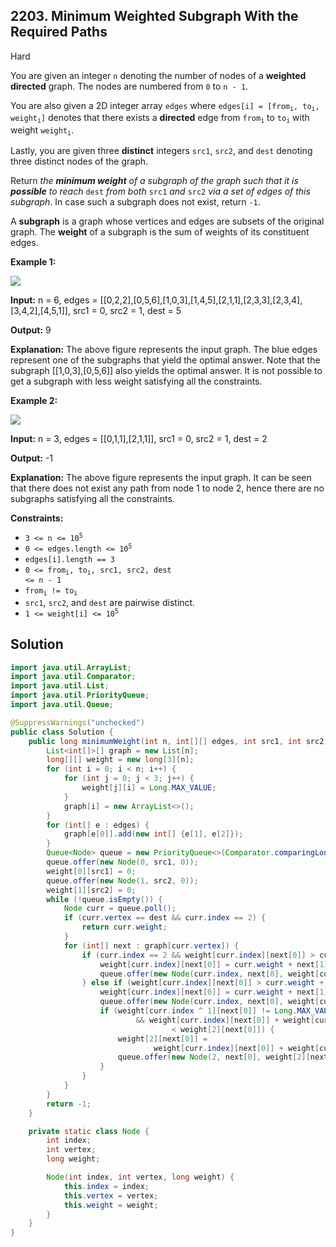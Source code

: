 ## 2203\. Minimum Weighted Subgraph With the Required Paths

Hard

You are given an integer `n` denoting the number of nodes of a **weighted directed** graph. The nodes are numbered from `0` to `n - 1`.

You are also given a 2D integer array `edges` where <code>edges[i] = [from<sub>i</sub>, to<sub>i</sub>, weight<sub>i</sub>]</code> denotes that there exists a **directed** edge from <code>from<sub>i</sub></code> to <code>to<sub>i</sub></code> with weight <code>weight<sub>i</sub></code>.

Lastly, you are given three **distinct** integers `src1`, `src2`, and `dest` denoting three distinct nodes of the graph.

Return _the **minimum weight** of a subgraph of the graph such that it is **possible** to reach_ `dest` _from both_ `src1` _and_ `src2` _via a set of edges of this subgraph_. In case such a subgraph does not exist, return `-1`.

A **subgraph** is a graph whose vertices and edges are subsets of the original graph. The **weight** of a subgraph is the sum of weights of its constituent edges.

**Example 1:**

![](https://assets.leetcode.com/uploads/2022/02/17/example1drawio.png)

**Input:** n = 6, edges = \[\[0,2,2],[0,5,6],[1,0,3],[1,4,5],[2,1,1],[2,3,3],[2,3,4],[3,4,2],[4,5,1]], src1 = 0, src2 = 1, dest = 5

**Output:** 9

**Explanation:** The above figure represents the input graph. The blue edges represent one of the subgraphs that yield the optimal answer. Note that the subgraph [[1,0,3],[0,5,6]] also yields the optimal answer. It is not possible to get a subgraph with less weight satisfying all the constraints.

**Example 2:**

![](https://assets.leetcode.com/uploads/2022/02/17/example2-1drawio.png)

**Input:** n = 3, edges = \[\[0,1,1],[2,1,1]], src1 = 0, src2 = 1, dest = 2

**Output:** -1

**Explanation:** The above figure represents the input graph. It can be seen that there does not exist any path from node 1 to node 2, hence there are no subgraphs satisfying all the constraints.

**Constraints:**

*   <code>3 <= n <= 10<sup>5</sup></code>
*   <code>0 <= edges.length <= 10<sup>5</sup></code>
*   `edges[i].length == 3`
*   <code>0 <= from<sub>i</sub>, to<sub>i</sub>, src1, src2, dest <= n - 1</code>
*   <code>from<sub>i</sub> != to<sub>i</sub></code>
*   `src1`, `src2`, and `dest` are pairwise distinct.
*   <code>1 <= weight[i] <= 10<sup>5</sup></code>

## Solution

```java
import java.util.ArrayList;
import java.util.Comparator;
import java.util.List;
import java.util.PriorityQueue;
import java.util.Queue;

@SuppressWarnings("unchecked")
public class Solution {
    public long minimumWeight(int n, int[][] edges, int src1, int src2, int dest) {
        List<int[]>[] graph = new List[n];
        long[][] weight = new long[3][n];
        for (int i = 0; i < n; i++) {
            for (int j = 0; j < 3; j++) {
                weight[j][i] = Long.MAX_VALUE;
            }
            graph[i] = new ArrayList<>();
        }
        for (int[] e : edges) {
            graph[e[0]].add(new int[] {e[1], e[2]});
        }
        Queue<Node> queue = new PriorityQueue<>(Comparator.comparingLong(node -> node.weight));
        queue.offer(new Node(0, src1, 0));
        weight[0][src1] = 0;
        queue.offer(new Node(1, src2, 0));
        weight[1][src2] = 0;
        while (!queue.isEmpty()) {
            Node curr = queue.poll();
            if (curr.vertex == dest && curr.index == 2) {
                return curr.weight;
            }
            for (int[] next : graph[curr.vertex]) {
                if (curr.index == 2 && weight[curr.index][next[0]] > curr.weight + next[1]) {
                    weight[curr.index][next[0]] = curr.weight + next[1];
                    queue.offer(new Node(curr.index, next[0], weight[curr.index][next[0]]));
                } else if (weight[curr.index][next[0]] > curr.weight + next[1]) {
                    weight[curr.index][next[0]] = curr.weight + next[1];
                    queue.offer(new Node(curr.index, next[0], weight[curr.index][next[0]]));
                    if (weight[curr.index ^ 1][next[0]] != Long.MAX_VALUE
                            && weight[curr.index][next[0]] + weight[curr.index ^ 1][next[0]]
                                    < weight[2][next[0]]) {
                        weight[2][next[0]] =
                                weight[curr.index][next[0]] + weight[curr.index ^ 1][next[0]];
                        queue.offer(new Node(2, next[0], weight[2][next[0]]));
                    }
                }
            }
        }
        return -1;
    }

    private static class Node {
        int index;
        int vertex;
        long weight;

        Node(int index, int vertex, long weight) {
            this.index = index;
            this.vertex = vertex;
            this.weight = weight;
        }
    }
}
```
